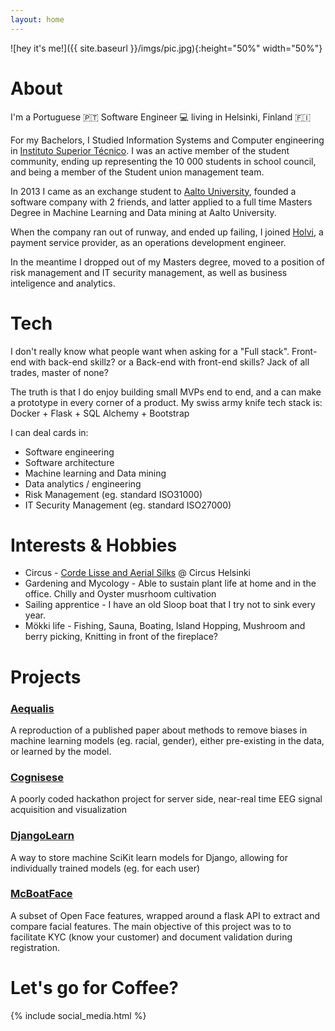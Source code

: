 ```yaml
---
layout: home
---
```

![hey it's me!]({{ site.baseurl }}/imgs/pic.jpg){:height="50%" width="50%"}

# About
I'm a Portuguese 🇵🇹 Software Engineer 💻 living in Helsinki, Finland 🇫🇮

For my Bachelors, I Studied Information Systems and Computer engineering in [Instituto Superior Técnico](https://tecnico.ulisboa.pt/en/). I was an active member of the student community, ending up representing the 10 000 students in school council, and being a member of the Student union management team.

In 2013 I came as an exchange student to [Aalto University](http://www.aalto.fi/en/), founded a software company with 2 friends, and latter applied to a full time Masters Degree in Machine Learning and Data mining at Aalto University.

When the company ran out of runway, and ended up failing, I joined [Holvi](www.holvi.com), a payment service provider, as an operations development engineer.

In the meantime I dropped out of my Masters degree, moved to a position of risk management and IT security management, as well as business inteligence and analytics. 

# Tech
I don't really know what people want when asking for a "Full stack". 
Front-end with back-end skillz? or a Back-end with front-end skills? Jack of all trades, master of none?

The truth is that I do enjoy building small MVPs end to end, and a can make a prototype in every corner of a product.
My swiss army knife tech stack is: Docker + Flask + SQL Alchemy + Bootstrap

I can deal cards in:
* Software engineering
* Software architecture
* Machine learning and Data mining
* Data analytics / engineering 
* Risk Management (eg. standard ISO31000)
* IT Security Management (eg. standard ISO27000)


# Interests & Hobbies

* Circus - [Corde Lisse and Aerial Silks](https://www.instagram.com/p/BY_ajJ6FIy-/?taken-by=smaisidoro) @ Circus Helsinki
* Gardening and Mycology - Able to sustain plant life at home and in the office. Chilly and Oyster musrhoom cultivation
* Sailing apprentice - I have an old Sloop boat that I try not to sink every year. 
* Mökki life - Fishing, Sauna, Boating, Island Hopping, Mushroom and berry picking, Knitting in front of the fireplace?


# Projects

### [Aequalis](https://github.com/sergioisidoro/aequalis)
A reproduction of a published paper about methods to remove biases in machine learning models (eg. racial, gender), either pre-existing in the data, or learned by the model.

### [Cognisese](https://github.com/sergioisidoro/cognisense)
A poorly coded hackathon project for server side, near-real time EEG signal acquisition and visualization

### [DjangoLearn](https://github.com/open-holvi/djangolearn)
A way to store machine SciKit learn models for Django, allowing for individually trained models (eg. for each user)

### [McBoatFace](https://github.com/open-holvi/mcboatface)
A subset of Open Face features, wrapped around a flask API to extract and compare facial features. The main objective of this project was to to facilitate KYC (know your customer) and document validation during registration.

# Let's go for Coffee?  


{% include social_media.html %}
